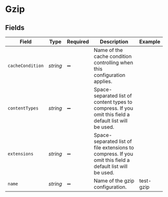 # Gzip


## Fields

| Field                                                                                                    | Type                                                                                                     | Required                                                                                                 | Description                                                                                              | Example                                                                                                  |
| -------------------------------------------------------------------------------------------------------- | -------------------------------------------------------------------------------------------------------- | -------------------------------------------------------------------------------------------------------- | -------------------------------------------------------------------------------------------------------- | -------------------------------------------------------------------------------------------------------- |
| `cacheCondition`                                                                                         | *string*                                                                                                 | :heavy_minus_sign:                                                                                       | Name of the cache condition controlling when this configuration applies.                                 | <nil>                                                                                                    |
| `contentTypes`                                                                                           | *string*                                                                                                 | :heavy_minus_sign:                                                                                       | Space-separated list of content types to compress. If you omit this field a default list will be used.   |                                                                                                          |
| `extensions`                                                                                             | *string*                                                                                                 | :heavy_minus_sign:                                                                                       | Space-separated list of file extensions to compress. If you omit this field a default list will be used. |                                                                                                          |
| `name`                                                                                                   | *string*                                                                                                 | :heavy_minus_sign:                                                                                       | Name of the gzip configuration.                                                                          | test-gzip                                                                                                |